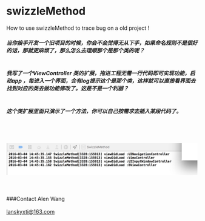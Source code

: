 # swizzleMethod
How to use swizzleMethod to trace bug on a old project !

##### 当你接手开发一个旧项目的时候，你会不会觉得无从下手，如果命名规则不是很好的话，那就更麻烦了，那么怎么去理顺那个是那个类的呢？<br></br>
##### 我写了一个ViewController 类的扩展，拖进工程无需一行代码即可实现功能，启动app ，每进入一个界面，会有log提示这个是那个类，这样就可以直接看界面去找到对应的类去做功能修改了。这是不是一个利器？<br><br>
##### 这个类扩展里面只演示了一个方法，你可以自己按需求去插入某段代码了。<br><br>
<br><br>
![](https://github.com/Alenw/swizzleMethod/blob/master/log.png)
<br><br>
<br><br>
###Contact
Alen Wang<br><br>
lanskyxti@163.com
